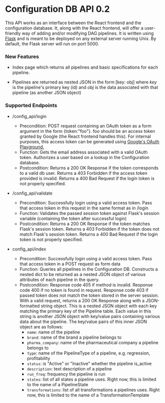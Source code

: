 # Configuration DB API 0.2

This API works as an interface between the React frontend and the configuration database. It, along with the React frontend, will offer a user-friendly way of adding and/or modifying DAG pipelines. It is written using [Flask](http://flask.pocoo.org/) and is meant to be deployed on any external server running Unix. By default, the Flask server will run on port 5000.

### New Features

* Index page which returns all pipelines and basic specifications for each pipeline.
 - Pipelines are returned as nested JSON in the form [key: obj] where _key_ is the pipeline's primary key (id) and _obj_ is the data associated with that pipeline (as another JSON object)

### Supported Endpoints
* /config_api/login
	- Precondition: POST request containing an OAuth token as a form argument in the form {token:"foo"}. foo should be an access token granted by Google (the React frontend handles this). For internal purposes, this access token can be generated using [Google's OAuth Playground.](https://developers.google.com/oauthplayground/)
	- Function: Gets the email address associated with a valid OAuth token. Authorizes a user based on a lookup in the Configuration database.
	- Postcondition: Returns a 200 OK Response if the token corresponds to a valid db user. Returns a 403 Forbidden if the access token provided is invalid. Returns a 400 Bad Request if the login token is not properly specified.

* /config_api/validate
	- Precondition: Successfully login using a valid access token. Pass that access token in this request in the same format as in /login
	- Function: Validates the passed session token against Flask's session variable (containing the token after successful login)
	- Postcondition: Returns a 200 OK Response if the token matches Flask's session token. Returns a 403 Forbidden if the token does not match Flask's session token. Returns a 400 Bad Request if the login token is not properly specified.

* config_api/index
 	- Precondition: Successfully login using a valid access token. Pass that access token in a POST request as form data
 	- Function: Queries all pipelines in the Configuration DB. Constructs a nested dict to be returned as a nested JSON object of various attributes of each pipeline in the query.
 	- Postcondition: Response code 405 if method is invalid. Response code 400 if no token is found in request. Response code 403 if passed token does not match the token stored in the server session. With a valid request, returns a 200 OK Response along with a JSON-formatted string object. This is a nested JSON object with each key matching the primary key of the Pipeline table. Each value in this string is another JSON object with key/value pairs containing various data about the pipeline. The key/value pairs of this inner JSON object are as follows:
 		- `name`: name of the pipeline
 		- `brand`: name of the brand a pipeline belongs to
 		- `pharma_company`: name of the pharmaceutical company a pipeline belongs to
 		- `type`: name of the PipelineType of a pipeline, e.g. regression, profitability
 		- `status`: is "Active" or "Inactive" whether the pipeline is_active
 		- `description`: text description of a pipeline
 		- `run_freq`: frequency the pipeline is run
 		- `states`: list of all states a pipeline uses. Right now, this is limited to the name of a PipelineState
 		- `transformations`: list of all transformations a pipelines uses. Right now, this is limited to the name of a TransformationTemplate

